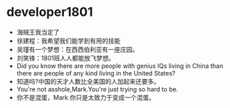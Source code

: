# developer1801

- 海贼王我当定了
- 徐建程：我希望我们能学到有用的技能
- 吴瑾有一个梦想：在西西伯利亚有一座庄园。
- 刘笑锋：1801班人人都能放飞梦想。
- Did you know there are more people with genius IQs living in China than there are people of any kind living in the United States?
- 知道吗?中国的天才人数比全美国的人加起来还要多。
- You're not asshole,Mark.You're just trying so hard to be.
- 你不是混蛋，Mark.你只是太致力于变成一个混蛋。
